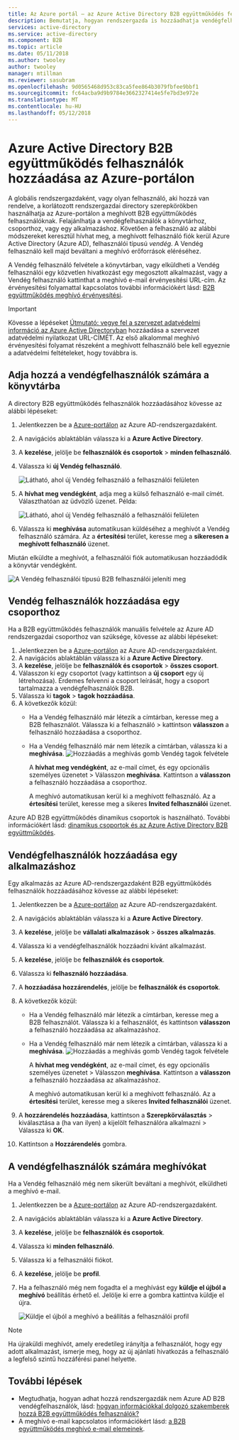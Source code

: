 ```yaml
---
title: Az Azure portál – az Azure Active Directory B2B együttműködés felhasználó hozzáadása |} Microsoft Docs
description: Bemutatja, hogyan rendszergazda is hozzáadhatja vendégfelhasználók a címtár egy fiókpartner-szervezet Azure Active Directory (Azure AD) B2B együttműködés használata.
services: active-directory
ms.service: active-directory
ms.component: B2B
ms.topic: article
ms.date: 05/11/2018
ms.author: twooley
author: twooley
manager: mtillman
ms.reviewer: sasubram
ms.openlocfilehash: 9d0565468d953c83ca5fee864b3079fbfee9bbf1
ms.sourcegitcommit: fc64acba9d9b9784e3662327414e5fe7bd3e972e
ms.translationtype: MT
ms.contentlocale: hu-HU
ms.lasthandoff: 05/12/2018
---
```

# <a name="add-azure-active-directory-b2b-collaboration-users-in-the-azure-portal"></a>Azure Active Directory B2B együttműködés felhasználók hozzáadása az Azure-portálon

A globális rendszergazdaként, vagy olyan felhasználó, aki hozzá van rendelve, a korlátozott rendszergazdai directory szerepkörökben használhatja az Azure-portálon a meghívott B2B együttműködés felhasználóknak. Felajánlhatja a vendégfelhasználók a könyvtárhoz, csoporthoz, vagy egy alkalmazáshoz. Követően a felhasználó az alábbi módszereket keresztül hívhat meg, a meghívott felhasználó fiók kerül Azure Active Directory (Azure AD), felhasználói típusú *vendég*. A Vendég felhasználó kell majd beváltani a meghívó erőforrások eléréséhez.

A Vendég felhasználó felvétele a könyvtárban, vagy elküldheti a Vendég felhasználói egy közvetlen hivatkozást egy megosztott alkalmazást, vagy a Vendég felhasználó kattinthat a meghívó e-mail érvényesítési URL-cím. Az érvényesítési folyamattal kapcsolatos további információkért lásd: [B2B együttműködés meghívó érvényesítési](active-directory-b2b-redemption-experience.md).

> [!IMPORTANT]
> Kövesse a lépéseket [Útmutató: vegye fel a szervezet adatvédelmi információ az Azure Active Directoryban](https://aka.ms/adprivacystatement) hozzáadása a szervezet adatvédelmi nyilatkozat URL-CÍMÉT. Az első alkalommal meghívó érvényesítési folyamat részeként a meghívott felhasználó bele kell egyeznie a adatvédelmi feltételeket, hogy továbbra is. 

## <a name="add-guest-users-to-the-directory"></a>Adja hozzá a vendégfelhasználók számára a könyvtárba

A directory B2B együttműködés felhasználók hozzáadásához kövesse az alábbi lépéseket:

1. Jelentkezzen be a [Azure-portálon](https://portal.azure.com) az Azure AD-rendszergazdaként.
2. A navigációs ablaktáblán válassza ki a **Azure Active Directory**.
3. A **kezelése**, jelölje be **felhasználók és csoportok** > **minden felhasználó**.
4. Válassza ki **új Vendég felhasználó**.

   ![Látható, ahol új Vendég felhasználó a felhasználói felületen](./media/active-directory-b2b-admin-add-users/NewGuestUser-Directory.png) 
 
7. A **hívhat meg vendégként**, adja meg a külső felhasználó e-mail címét. Választhatóan az üdvözlő üzenet. Példa:

   ![Látható, ahol új Vendég felhasználó a felhasználói felületen](./media/active-directory-b2b-admin-add-users/InviteGuest.png) 

8. Válassza ki **meghívása** automatikusan küldéséhez a meghívót a Vendég felhasználó számára. Az a **értesítési** terület, keresse meg a **sikeresen a meghívott felhasználó** üzenet. 
 
Miután elküldte a meghívót, a felhasználói fiók automatikusan hozzáadódik a könyvtár vendégként.


![A Vendég felhasználói típusú B2B felhasználói jeleníti meg](./media/active-directory-b2b-admin-add-users/GuestUserType.png)  

## <a name="add-guest-users-to-a-group"></a>Vendég felhasználók hozzáadása egy csoporthoz
Ha a B2B együttműködés felhasználók manuális felvétele az Azure AD rendszergazdai csoporthoz van szüksége, kövesse az alábbi lépéseket:

1. Jelentkezzen be a [Azure-portálon](https://portal.azure.com) az Azure AD-rendszergazdaként.
2. A navigációs ablaktáblán válassza ki a **Azure Active Directory**.
3. A **kezelése**, jelölje be **felhasználók és csoportok** > **összes csoport**.
4. Válasszon ki egy csoportot (vagy kattintson a **új csoport** egy új létrehozása). Érdemes felvenni a csoport leírását, hogy a csoport tartalmazza a vendégfelhasználók B2B.
5. Válassza ki **tagok** > **tagok hozzáadása**. 
6. A következők közül:
   - Ha a Vendég felhasználó már létezik a címtárban, keresse meg a B2B felhasználót. Válassza ki a felhasználó > kattintson **válasszon** a felhasználó hozzáadása a csoporthoz.
   - Ha a Vendég felhasználó már nem létezik a címtárban, válassza ki a **meghívása**.
   ![Hozzáadás a meghívás gomb Vendég tagok felvétele](./media/active-directory-b2b-admin-add-users/GroupInvite.png)
   
      A **hívhat meg vendégként**, az e-mail címet, és egy opcionális személyes üzenetet > Válasszon **meghívása**. Kattintson a **válasszon** a felhasználó hozzáadása a csoporthoz.

      A meghívó automatikusan kerül ki a meghívott felhasználó. Az a **értesítési** terület, keresse meg a sikeres **Invited felhasználói** üzenet. 

Azure AD B2B együttműködés dinamikus csoportok is használható. További információkért lásd: [dinamikus csoportok és az Azure Active Directory B2B együttműködés](active-directory-b2b-dynamic-groups.md).

## <a name="add-guest-users-to-an-application"></a>Vendégfelhasználók hozzáadása egy alkalmazáshoz

Egy alkalmazás az Azure AD-rendszergazdaként B2B együttműködés felhasználók hozzáadásához kövesse az alábbi lépéseket:

1. Jelentkezzen be a [Azure-portálon](https://portal.azure.com) az Azure AD-rendszergazdaként.
2. A navigációs ablaktáblán válassza ki a **Azure Active Directory**.
3. A **kezelése**, jelölje be **vállalati alkalmazások** > **összes alkalmazás**.
4. Válassza ki a vendégfelhasználók hozzáadni kívánt alkalmazást.
5. A **kezelése**, jelölje be **felhasználók és csoportok**.
6. Válassza ki **felhasználó hozzáadása**.
7. A **hozzáadása hozzárendelés**, jelölje be **felhasználók és csoportok**.
8. A következők közül:
   - Ha a Vendég felhasználó már létezik a címtárban, keresse meg a B2B felhasználót. Válassza ki a felhasználót, és kattintson **válasszon** a felhasználó hozzáadása az alkalmazáshoz.
   - Ha a Vendég felhasználó már nem létezik a címtárban, válassza ki a **meghívása**.
   ![Hozzáadás a meghívás gomb Vendég tagok felvétele](./media/active-directory-b2b-admin-add-users/AppInviteUsers.png)
   
      A **hívhat meg vendégként**, az e-mail címet, és egy opcionális személyes üzenetet > Válasszon **meghívása**. Kattintson a **válasszon** a felhasználó hozzáadása az alkalmazáshoz.

      A meghívó automatikusan kerül ki a meghívott felhasználó. Az a **értesítési** terület, keresse meg a sikeres **Invited felhasználói** üzenet.

9. A **hozzárendelés hozzáadása**, kattintson a **Szerepkörválasztás** > kiválasztása a (ha van ilyen) a kijelölt felhasználóra alkalmazni > Válassza ki **OK**.
10. Kattintson a **Hozzárendelés** gombra.
 
## <a name="resend-invitations-to-guest-users"></a>A vendégfelhasználók számára meghívókat

Ha a Vendég felhasználó még nem sikerült beváltani a meghívót, elküldheti a meghívó e-mail.

1. Jelentkezzen be a [Azure-portálon](https://portal.azure.com) az Azure AD-rendszergazdaként.
2. A navigációs ablaktáblán válassza ki a **Azure Active Directory**.
3. A **kezelése**, jelölje be **felhasználók és csoportok**.
4. Válassza ki **minden felhasználó**.
5. Válassza ki a felhasználói fiókot.
6. A **kezelése**, jelölje be **profil**.
7. Ha a felhasználó még nem fogadta el a meghívást egy **küldje el újból a meghívó** beállítás érhető el. Jelölje ki erre a gombra kattintva küldje el újra.

   ![Küldje el újból a meghívó a beállítás a felhasználói profil](./media/active-directory-b2b-admin-add-users/Resend-Invitation.png)

> [!NOTE]
> Ha újraküldi meghívót, amely eredetileg irányítja a felhasználót, hogy egy adott alkalmazást, ismerje meg, hogy az új ajánlati hivatkozás a felhasználó a legfelső szintű hozzáférési panel helyette.

## <a name="next-steps"></a>További lépések

- Megtudhatja, hogyan adhat hozzá rendszergazdák nem Azure AD B2B vendégfelhasználók, lásd: [hogyan információkkal dolgozó szakemberek hozzá B2B együttműködés felhasználók?](active-directory-b2b-iw-add-users.md)
- A meghívó e-mail kapcsolatos információkért lásd: [a B2B együttműködés meghívó e-mail elemeinek](active-directory-b2b-invitation-email.md).

